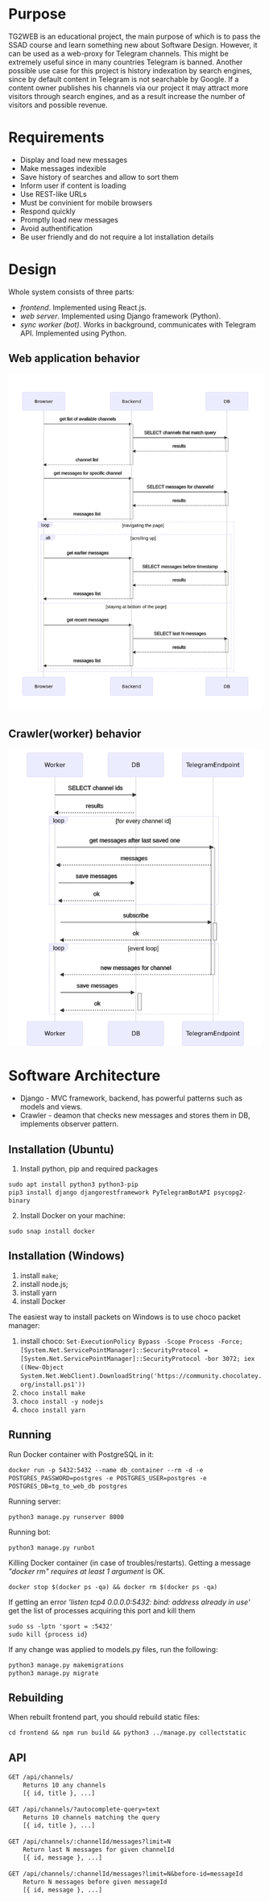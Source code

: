 # Purpose

TG2WEB is an educational project, the main purpose of which is to pass the SSAD course and
learn something new about Software Design. However, it can be used as a web-proxy for
Telegram channels. This might be extremely useful since in many countries Telegram is banned.
Another possible use case for this project is history indexation by search engines, since by
default content in Telegram is not searchable by Google. If a content owner publishes his
channels via our project it may attract more visitors through search engines, and as a result
increase the number of visitors and possible revenue.

# Requirements

* Display and load new messages
* Make messages indexible
* Save history of searches and allow to sort them
* Inform user if content is loading
* Use REST-like URLs
* Must be convinient for mobile browsers
* Respond quickly
* Promptly load new messages
* Avoid authentification
* Be user friendly and do not require a lot installation details 

# Design

Whole system consists of three parts:

 * *frontend*. Implemented using React.js.
 * *web server*. Implemented using Django framework (Python).
 * *sync worker (bot)*. Works in background, communicates with Telegram API. Implemented using Python.<br />
## Web application behavior<br />
![Web app diagram](https://github.com/Zakhar02/SSAD_TG_To_Web/blob/master/mermaid-diagram-20210925232147.png)<br />
## Crawler(worker) behavior<br />
![Crawler diagram](https://github.com/Zakhar02/SSAD_TG_To_Web/blob/master/mermaid-diagram-20210925232941.png)

# Software Architecture 

* Django - MVC framework, backend, has powerful patterns such as models and views.
* Crawler - deamon that checks new messages and stores them in DB, implements observer pattern.

## Installation (Ubuntu)
1. Install python, pip and required packages
```shell
sudo apt install python3 python3-pip
pip3 install django djangorestframework PyTelegramBotAPI psycopg2-binary
```
2. Install Docker on your machine:
```shell
sudo snap install docker
```
## Installation (Windows)

1) install `make`;
2) install node.js;
3) install yarn
4) install Docker

The easiest way to install packets on Windows is to use choco packet manager:

1) install choco: `Set-ExecutionPolicy Bypass -Scope Process -Force; [System.Net.ServicePointManager]::SecurityProtocol = [System.Net.ServicePointManager]::SecurityProtocol -bor 3072; iex ((New-Object System.Net.WebClient).DownloadString('https://community.chocolatey.org/install.ps1'))`
2) `choco install make`
3) `choco install -y nodejs`
4) `choco install yarn`


## Running
Run Docker container with PostgreSQL in it:
```shell
docker run -p 5432:5432 --name db_container --rm -d -e POSTGRES_PASSWORD=postgres -e POSTGRES_USER=postgres -e POSTGRES_DB=tg_to_web_db postgres
```
Running server: 
```shell
python3 manage.py runserver 8000
```
Running bot:
```shell
python3 manage.py runbot
```
Killing Docker container (in case of troubles/restarts). Getting a message
*"docker rm" requires at least 1 argument* is OK.
```shell
docker stop $(docker ps -qa) && docker rm $(docker ps -qa)
```
If getting an error *'listen tcp4 0.0.0.0:5432: bind: address already in use'*
get the list of processes acquiring this port and kill them
```shell
sudo ss -lptn 'sport = :5432'
sudo kill {process id}
```
If any change was applied to models.py files, run the following:
```shell
python3 manage.py makemigrations
python3 manage.py migrate
```
## Rebuilding
When rebuilt frontend part, you should rebuild static files:
```shell
cd frontend && npm run build && python3 ../manage.py collectstatic
```

## API
```
GET /api/channels/
    Returns 10 any channels
    [{ id, title }, ...]

GET /api/channels/?autocomplete-query=text
    Returns 10 channels matching the query
    [{ id, title }, ...]

GET /api/channels/:channelId/messages?limit=N
    Return last N messages for given channelId
    [{ id, message }, ...]

GET /api/channels/:channelId/messages?limit=N&before-id=messageId
    Return N messages before given messageId
    [{ id, message }, ...]

```
